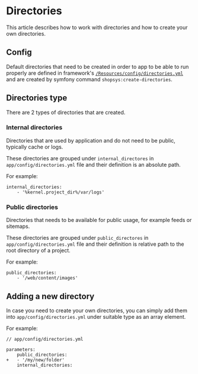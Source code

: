 
# Directories
This article describes how to work with directories and how to create your own directories.

## Config
Default directories that need to be created in order to app to be able to run properly are defined in framework's [`/Resources/config/directories.yml`](/packages/framework/src/Resources/config/directories.yml) and are created by symfony command `shopsys:create-directories`.

## Directories type
There are 2 types of directories that are created.

### Internal directories
Directories that are used by application and do not need to be public, typically cache or logs.

These directories are grouped under `internal_directores` in `app/config/directories.yml` file and their definition is an absolute path.

For example:
```
internal_directories:
    - '%kernel.project_dir%/var/logs'
```

### Public directories
Directories that needs to be available for public usage, for example feeds or sitemaps.

These directories are grouped under `public_directores` in `app/config/directories.yml` file and their definition is relative path to the root directory of a project.

For example:
```
public_directories:
    - '/web/content/images'
```

## Adding a new directory
In case you need to create your own directories, you can simply add them into  `app/config/directories.yml` under suitable type as an array element.

For example:

```
// app/config/directories.yml

parameters:
    public_directories:
+   - '/my/new/folder'
    internal_directories:
```

